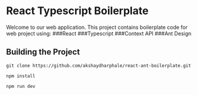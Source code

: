 # React Typescript Boilerplate

Welcome to our web application.
This project contains boilerplate code for web project using:
###React
###Typescript
###Context API
###Ant Design

## Building the Project
    git clone https://github.com/akshaydharphale/react-ant-boilerplate.git

    npm install
    
    npm run dev
